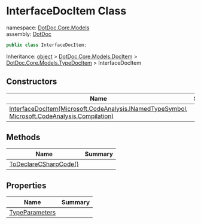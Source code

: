 ﻿# InterfaceDocItem Class

namespace: [DotDoc\.Core\.Models](../DotDoc.Core.Models.md)<br />
assembly: [DotDoc](../../DotDoc.md)



```csharp
public class InterfaceDocItem;
```

Inheritance: [object](https://docs.microsoft.com/dotnet/api/System.Object) > [DotDoc\.Core\.Models\.DocItem](../../DotDoc/DotDoc.Core.Models/DocItem.md) > [DotDoc\.Core\.Models\.TypeDocItem](../../DotDoc/DotDoc.Core.Models/TypeDocItem.md) > InterfaceDocItem

## Constructors

| Name | Summary |
|------|---------|
| [InterfaceDocItem\(Microsoft\.CodeAnalysis\.INamedTypeSymbol, Microsoft\.CodeAnalysis\.Compilation\)](./InterfaceDocItem/$ctor.md) |  |

## Methods

| Name | Summary |
|------|---------|
| [ToDeclareCSharpCode\(\)](./InterfaceDocItem/ToDeclareCSharpCode.md) |  |

## Properties

| Name | Summary |
|------|---------|
| [TypeParameters](./InterfaceDocItem/TypeParameters.md) |  |

